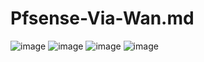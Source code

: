 # Pfsense-Via-Wan.md

![image](https://github.com/user-attachments/assets/23014603-97b0-423b-9145-761218649b95)
![image](https://github.com/user-attachments/assets/77cd8c58-8cf9-4fd0-a34a-2172d4be0266)
![image](https://github.com/user-attachments/assets/1a74846d-cd2e-4851-b473-425e6d4effaf)
![image](https://github.com/user-attachments/assets/a22eafc1-6e01-4e22-98da-d19d6adef09d)

